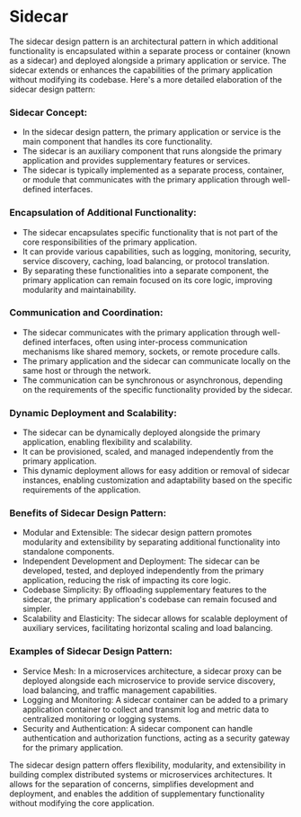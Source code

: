 # Sidecar
The sidecar design pattern is an architectural pattern in which additional functionality is encapsulated within a separate process or container (known as a sidecar) and deployed alongside a primary application or service. The sidecar extends or enhances the capabilities of the primary application without modifying its codebase. Here's a more detailed elaboration of the sidecar design pattern:

### Sidecar Concept:

- In the sidecar design pattern, the primary application or service is the main component that handles its core functionality.
- The sidecar is an auxiliary component that runs alongside the primary application and provides supplementary features or services.
- The sidecar is typically implemented as a separate process, container, or module that communicates with the primary application through well-defined interfaces.

### Encapsulation of Additional Functionality:

- The sidecar encapsulates specific functionality that is not part of the core responsibilities of the primary application.
- It can provide various capabilities, such as logging, monitoring, security, service discovery, caching, load balancing, or protocol translation.
- By separating these functionalities into a separate component, the primary application can remain focused on its core logic, improving modularity and maintainability.

### Communication and Coordination:

- The sidecar communicates with the primary application through well-defined interfaces, often using inter-process communication mechanisms like shared memory, sockets, or remote procedure calls.
- The primary application and the sidecar can communicate locally on the same host or through the network.
- The communication can be synchronous or asynchronous, depending on the requirements of the specific functionality provided by the sidecar.

### Dynamic Deployment and Scalability:

- The sidecar can be dynamically deployed alongside the primary application, enabling flexibility and scalability.
- It can be provisioned, scaled, and managed independently from the primary application.
- This dynamic deployment allows for easy addition or removal of sidecar instances, enabling customization and adaptability based on the specific requirements of the application.

### Benefits of Sidecar Design Pattern:

- Modular and Extensible: The sidecar design pattern promotes modularity and extensibility by separating additional functionality into standalone components.
- Independent Development and Deployment: The sidecar can be developed, tested, and deployed independently from the primary application, reducing the risk of impacting its core logic.
- Codebase Simplicity: By offloading supplementary features to the sidecar, the primary application's codebase can remain focused and simpler.
- Scalability and Elasticity: The sidecar allows for scalable deployment of auxiliary services, facilitating horizontal scaling and load balancing.

### Examples of Sidecar Design Pattern:

- Service Mesh: In a microservices architecture, a sidecar proxy can be deployed alongside each microservice to provide service discovery, load balancing, and traffic management capabilities.
- Logging and Monitoring: A sidecar container can be added to a primary application container to collect and transmit log and metric data to centralized monitoring or logging systems.
- Security and Authentication: A sidecar component can handle authentication and authorization functions, acting as a security gateway for the primary application.

The sidecar design pattern offers flexibility, modularity, and extensibility in building complex distributed systems or microservices architectures. It allows for the separation of concerns, simplifies development and deployment, and enables the addition of supplementary functionality without modifying the core application.